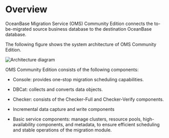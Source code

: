 # Overview

OceanBase Migration Service (OMS) Community Edition connects the to-be-migrated source business database to the destination OceanBase database. 

The following figure shows the system architecture of OMS Community Edition. 

![Architecture diagram](https://help-static-aliyun-doc.aliyuncs.com/assets/img/en-US/3623718461/p244972.png)

OMS Community Edition consists of the following components:

* Console: provides one-stop migration scheduling capabilities.
  
* DBCat: collects and converts data objects.

* Checker: consists of the Checker-Full and Checker-Verify components.

* Incremental data capture and write components

* Basic service components: manage clusters, resource pools, high-availability components, and metadata, to ensure efficient scheduling and stable operations of the migration module.